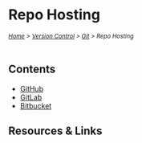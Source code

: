 # Repo Hosting

<em>
<sub><a href='../../../README.md'>Home</a> > <a href='../../version-control.md'>Version Control</a> > <a href='../git.md'>Git</a> > Repo Hosting</sub>
</em>
<br />
<br />

## Contents

* [GitHub](./git.github.md)
* [GitLab](./git.gitlab.md)
* [Bitbucket](./git.bitbucket.md)

## Resources & Links
